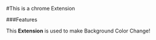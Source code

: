 #This is a chrome Extension

###Features

This **Extension** is used to make Background Color Change!

